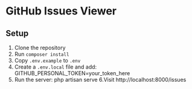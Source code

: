 # GitHub Issues Viewer

## Setup

1. Clone the repository
2. Run `composer install`
3. Copy `.env.example` to `.env`
4. Create a `.env.local` file and add:
    GITHUB_PERSONAL_TOKEN=your_token_here
5. Run the server:
    php artisan serve
6.Visit http://localhost:8000/issues
